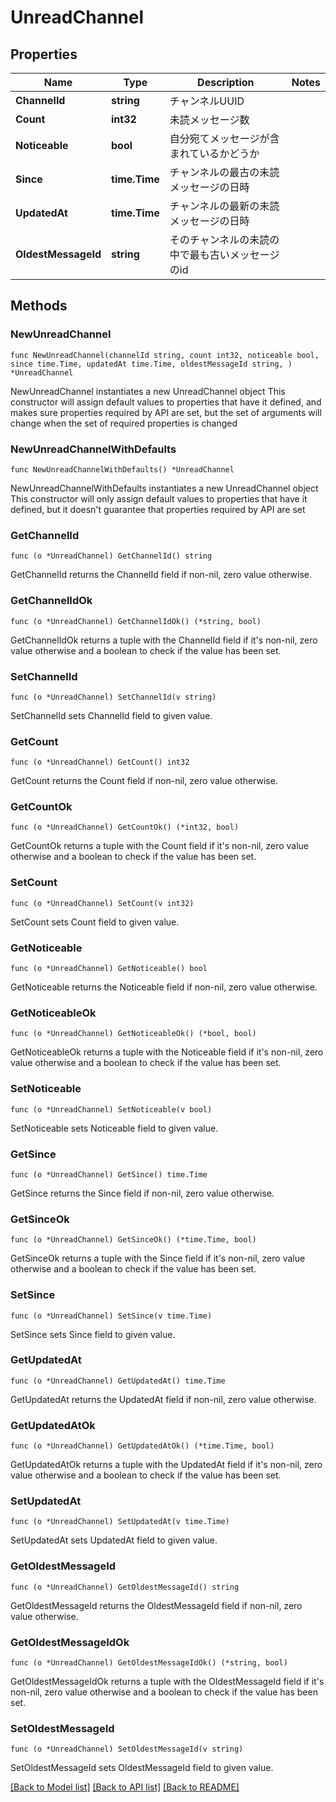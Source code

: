 # UnreadChannel

## Properties

Name | Type | Description | Notes
------------ | ------------- | ------------- | -------------
**ChannelId** | **string** | チャンネルUUID | 
**Count** | **int32** | 未読メッセージ数 | 
**Noticeable** | **bool** | 自分宛てメッセージが含まれているかどうか | 
**Since** | **time.Time** | チャンネルの最古の未読メッセージの日時 | 
**UpdatedAt** | **time.Time** | チャンネルの最新の未読メッセージの日時 | 
**OldestMessageId** | **string** | そのチャンネルの未読の中で最も古いメッセージのid | 

## Methods

### NewUnreadChannel

`func NewUnreadChannel(channelId string, count int32, noticeable bool, since time.Time, updatedAt time.Time, oldestMessageId string, ) *UnreadChannel`

NewUnreadChannel instantiates a new UnreadChannel object
This constructor will assign default values to properties that have it defined,
and makes sure properties required by API are set, but the set of arguments
will change when the set of required properties is changed

### NewUnreadChannelWithDefaults

`func NewUnreadChannelWithDefaults() *UnreadChannel`

NewUnreadChannelWithDefaults instantiates a new UnreadChannel object
This constructor will only assign default values to properties that have it defined,
but it doesn't guarantee that properties required by API are set

### GetChannelId

`func (o *UnreadChannel) GetChannelId() string`

GetChannelId returns the ChannelId field if non-nil, zero value otherwise.

### GetChannelIdOk

`func (o *UnreadChannel) GetChannelIdOk() (*string, bool)`

GetChannelIdOk returns a tuple with the ChannelId field if it's non-nil, zero value otherwise
and a boolean to check if the value has been set.

### SetChannelId

`func (o *UnreadChannel) SetChannelId(v string)`

SetChannelId sets ChannelId field to given value.


### GetCount

`func (o *UnreadChannel) GetCount() int32`

GetCount returns the Count field if non-nil, zero value otherwise.

### GetCountOk

`func (o *UnreadChannel) GetCountOk() (*int32, bool)`

GetCountOk returns a tuple with the Count field if it's non-nil, zero value otherwise
and a boolean to check if the value has been set.

### SetCount

`func (o *UnreadChannel) SetCount(v int32)`

SetCount sets Count field to given value.


### GetNoticeable

`func (o *UnreadChannel) GetNoticeable() bool`

GetNoticeable returns the Noticeable field if non-nil, zero value otherwise.

### GetNoticeableOk

`func (o *UnreadChannel) GetNoticeableOk() (*bool, bool)`

GetNoticeableOk returns a tuple with the Noticeable field if it's non-nil, zero value otherwise
and a boolean to check if the value has been set.

### SetNoticeable

`func (o *UnreadChannel) SetNoticeable(v bool)`

SetNoticeable sets Noticeable field to given value.


### GetSince

`func (o *UnreadChannel) GetSince() time.Time`

GetSince returns the Since field if non-nil, zero value otherwise.

### GetSinceOk

`func (o *UnreadChannel) GetSinceOk() (*time.Time, bool)`

GetSinceOk returns a tuple with the Since field if it's non-nil, zero value otherwise
and a boolean to check if the value has been set.

### SetSince

`func (o *UnreadChannel) SetSince(v time.Time)`

SetSince sets Since field to given value.


### GetUpdatedAt

`func (o *UnreadChannel) GetUpdatedAt() time.Time`

GetUpdatedAt returns the UpdatedAt field if non-nil, zero value otherwise.

### GetUpdatedAtOk

`func (o *UnreadChannel) GetUpdatedAtOk() (*time.Time, bool)`

GetUpdatedAtOk returns a tuple with the UpdatedAt field if it's non-nil, zero value otherwise
and a boolean to check if the value has been set.

### SetUpdatedAt

`func (o *UnreadChannel) SetUpdatedAt(v time.Time)`

SetUpdatedAt sets UpdatedAt field to given value.


### GetOldestMessageId

`func (o *UnreadChannel) GetOldestMessageId() string`

GetOldestMessageId returns the OldestMessageId field if non-nil, zero value otherwise.

### GetOldestMessageIdOk

`func (o *UnreadChannel) GetOldestMessageIdOk() (*string, bool)`

GetOldestMessageIdOk returns a tuple with the OldestMessageId field if it's non-nil, zero value otherwise
and a boolean to check if the value has been set.

### SetOldestMessageId

`func (o *UnreadChannel) SetOldestMessageId(v string)`

SetOldestMessageId sets OldestMessageId field to given value.



[[Back to Model list]](../README.md#documentation-for-models) [[Back to API list]](../README.md#documentation-for-api-endpoints) [[Back to README]](../README.md)


